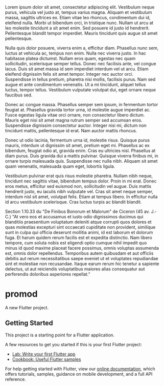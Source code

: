 Lorem ipsum dolor sit amet, consectetur adipiscing elit. Vestibulum neque purus, vehicula vel justo at, tempus varius magna. Aliquam et vestibulum massa, sagittis ultrices ex. Etiam vitae leo rhoncus, condimentum dui id, eleifend nulla. Morbi ut bibendum orci, in tristique nunc. Nullam ut arcu at leo molestie tincidunt a sit amet enim. Sed posuere id justo id hendrerit. Pellentesque blandit tempor imperdiet. Mauris tincidunt quis augue sit amet pellentesque.

Nulla quis dolor posuere, viverra enim a, efficitur diam. Phasellus nunc sem, luctus at vehicula ac, tempus non enim. Nulla nec viverra justo. In hac habitasse platea dictumst. Nullam eros quam, egestas nec quam sollicitudin, scelerisque semper tellus. Donec nec facilisis ante, vel congue lacus. Duis sit amet massa id sem imperdiet interdum vel ut arcu. Etiam eleifend dignissim felis sit amet tempor. Integer nec auctor orci. Suspendisse in tellus pretium, pharetra nisi mollis, facilisis purus. Nam sed augue et ante condimentum venenatis. Ut a mi tincidunt, aliquet tellus luctus, tempor tellus. Vestibulum vulputate volutpat dui, eget ornare neque faucibus sed.

Donec ac congue massa. Phasellus semper sem ipsum, in fermentum tortor feugiat at. Phasellus gravida tortor urna, id molestie augue imperdiet ac. Fusce egestas ligula vitae orci ornare, non consectetur libero dictum. Mauris eget nisi sit amet magna rutrum semper sed accumsan eros. Suspendisse dignissim consectetur auctor. Integer nisi mi, dictum non tincidunt mattis, pellentesque id erat. Nam auctor mattis rhoncus.

Donec ut odio lacinia, fermentum urna id, molestie risus. Quisque purus mauris, interdum ut dignissim sit amet, pretium eget mi. Phasellus ac ex bibendum, feugiat odio at, gravida enim. Cras eu ultricies nisl. Phasellus at diam purus. Duis gravida dui a mattis pulvinar. Quisque viverra finibus mi, in ornare turpis malesuada quis. Suspendisse nec nulla nibh. Aliquam sit amet quam venenatis, malesuada quam eget, lobortis ligula.

Vestibulum pulvinar erat quis risus molestie pharetra. Nullam nibh neque, tincidunt nec sagittis vitae, bibendum tempus dolor. Proin in mi erat. Donec eros metus, efficitur sed euismod non, sollicitudin vel augue. Duis mattis hendrerit justo, eu iaculis nibh vulputate vel. Cras sit amet neque semper, interdum nisl sit amet, volutpat felis. Etiam at tempus libero. In efficitur nulla id arcu vestibulum scelerisque. Cras luctus turpis ac blandit blandit.

Section 1.10.33 du "De Finibus Bonorum et Malorum" de Ciceron (45 av. J.-C.)
"At vero eos et accusamus et iusto odio dignissimos ducimus qui blanditiis praesentium voluptatum deleniti atque corrupti quos dolores et quas molestias excepturi sint occaecati cupiditate non provident, similique sunt in culpa qui officia deserunt mollitia animi, id est laborum et dolorum fuga. Et harum quidem rerum facilis est et expedita distinctio. Nam libero tempore, cum soluta nobis est eligendi optio cumque nihil impedit quo minus id quod maxime placeat facere possimus, omnis voluptas assumenda est, omnis dolor repellendus. Temporibus autem quibusdam et aut officiis debitis aut rerum necessitatibus saepe eveniet ut et voluptates repudiandae sint et molestiae non recusandae. Itaque earum rerum hic tenetur a sapiente delectus, ut aut reiciendis voluptatibus maiores alias consequatur aut perferendis doloribus asperiores repellat."
# promod

A new Flutter project.

## Getting Started

This project is a starting point for a Flutter application.

A few resources to get you started if this is your first Flutter project:

- [Lab: Write your first Flutter app](https://flutter.dev/docs/get-started/codelab)
- [Cookbook: Useful Flutter samples](https://flutter.dev/docs/cookbook)

For help getting started with Flutter, view our
[online documentation](https://flutter.dev/docs), which offers tutorials,
samples, guidance on mobile development, and a full API reference.

